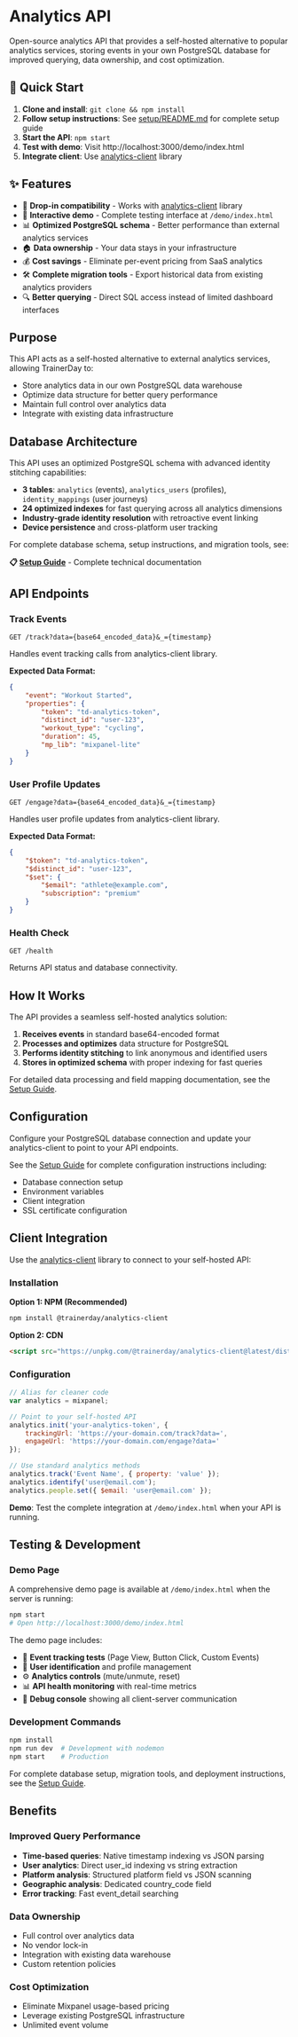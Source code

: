 # Analytics API

Open-source analytics API that provides a self-hosted alternative to popular analytics services, storing events in your own PostgreSQL database for improved querying, data ownership, and cost optimization.

## 🚀 Quick Start

1. **Clone and install**: `git clone && npm install`
2. **Follow setup instructions**: See [setup/README.md](./setup/README.md) for complete setup guide
3. **Start the API**: `npm start`
4. **Test with demo**: Visit http://localhost:3000/demo/index.html
5. **Integrate client**: Use [analytics-client](https://github.com/trainerday/analytics-client) library

## ✨ Features

- 🔄 **Drop-in compatibility** - Works with [analytics-client](https://github.com/trainerday/analytics-client) library
- 🎯 **Interactive demo** - Complete testing interface at `/demo/index.html`
- 📊 **Optimized PostgreSQL schema** - Better performance than external analytics services
- 🏠 **Data ownership** - Your data stays in your infrastructure
- 💰 **Cost savings** - Eliminate per-event pricing from SaaS analytics
- 🛠️ **Complete migration tools** - Export historical data from existing analytics providers
- 🔍 **Better querying** - Direct SQL access instead of limited dashboard interfaces

## Purpose

This API acts as a self-hosted alternative to external analytics services, allowing TrainerDay to:
- Store analytics data in our own PostgreSQL data warehouse
- Optimize data structure for better query performance
- Maintain full control over analytics data
- Integrate with existing data infrastructure

## Database Architecture

This API uses an optimized PostgreSQL schema with advanced identity stitching capabilities:

- **3 tables**: `analytics` (events), `analytics_users` (profiles), `identity_mappings` (user journeys)
- **24 optimized indexes** for fast querying across all analytics dimensions
- **Industry-grade identity resolution** with retroactive event linking
- **Device persistence** and cross-platform user tracking

For complete database schema, setup instructions, and migration tools, see:

**📋 [Setup Guide](./setup/README.md)** - Complete technical documentation

## API Endpoints

### Track Events
```
GET /track?data={base64_encoded_data}&_={timestamp}
```

Handles event tracking calls from analytics-client library.

**Expected Data Format:**
```json
{
    "event": "Workout Started",
    "properties": {
        "token": "td-analytics-token",
        "distinct_id": "user-123",
        "workout_type": "cycling",
        "duration": 45,
        "mp_lib": "mixpanel-lite"
    }
}
```

### User Profile Updates
```
GET /engage?data={base64_encoded_data}&_={timestamp}
```

Handles user profile updates from analytics-client library.

**Expected Data Format:**
```json
{
    "$token": "td-analytics-token",
    "$distinct_id": "user-123",
    "$set": {
        "$email": "athlete@example.com",
        "subscription": "premium"
    }
}
```

### Health Check
```
GET /health
```

Returns API status and database connectivity.

## How It Works

The API provides a seamless self-hosted analytics solution:

1. **Receives events** in standard base64-encoded format
2. **Processes and optimizes** data structure for PostgreSQL
3. **Performs identity stitching** to link anonymous and identified users
4. **Stores in optimized schema** with proper indexing for fast queries

For detailed data processing and field mapping documentation, see the [Setup Guide](./setup/README.md).

## Configuration

Configure your PostgreSQL database connection and update your analytics-client to point to your API endpoints.

See the [Setup Guide](./setup/README.md) for complete configuration instructions including:
- Database connection setup
- Environment variables
- Client integration
- SSL certificate configuration

## Client Integration

Use the [analytics-client](https://github.com/trainerday/analytics-client) library to connect to your self-hosted API:

### Installation

**Option 1: NPM (Recommended)**
```bash
npm install @trainerday/analytics-client
```

**Option 2: CDN**
```html
<script src="https://unpkg.com/@trainerday/analytics-client@latest/dist/mixpanel-lite.min.js"></script>
```

### Configuration  
```javascript
// Alias for cleaner code
var analytics = mixpanel;

// Point to your self-hosted API
analytics.init('your-analytics-token', {
    trackingUrl: 'https://your-domain.com/track?data=',
    engageUrl: 'https://your-domain.com/engage?data='
});

// Use standard analytics methods
analytics.track('Event Name', { property: 'value' });
analytics.identify('user@email.com');
analytics.people.set({ $email: 'user@email.com' });
```

**Demo**: Test the complete integration at `/demo/index.html` when your API is running.

## Testing & Development

### Demo Page
A comprehensive demo page is available at `/demo/index.html` when the server is running:

```bash
npm start
# Open http://localhost:3000/demo/index.html
```

The demo page includes:
- 🎯 **Event tracking tests** (Page View, Button Click, Custom Events)
- 👤 **User identification** and profile management
- ⚙️ **Analytics controls** (mute/unmute, reset)
- 📊 **API health monitoring** with real-time metrics
- 📝 **Debug console** showing all client-server communication

### Development Commands

```bash
npm install
npm run dev  # Development with nodemon
npm start    # Production
```

For complete database setup, migration tools, and deployment instructions, see the [Setup Guide](./setup/README.md).

## Benefits

### Improved Query Performance
- **Time-based queries**: Native timestamp indexing vs JSON parsing
- **User analytics**: Direct user_id indexing vs string extraction
- **Platform analysis**: Structured platform field vs JSON scanning
- **Geographic analysis**: Dedicated country_code field
- **Error tracking**: Fast event_detail searching

### Data Ownership
- Full control over analytics data
- No vendor lock-in
- Integration with existing data warehouse
- Custom retention policies

### Cost Optimization
- Eliminate Mixpanel usage-based pricing
- Leverage existing PostgreSQL infrastructure
- Unlimited event volume